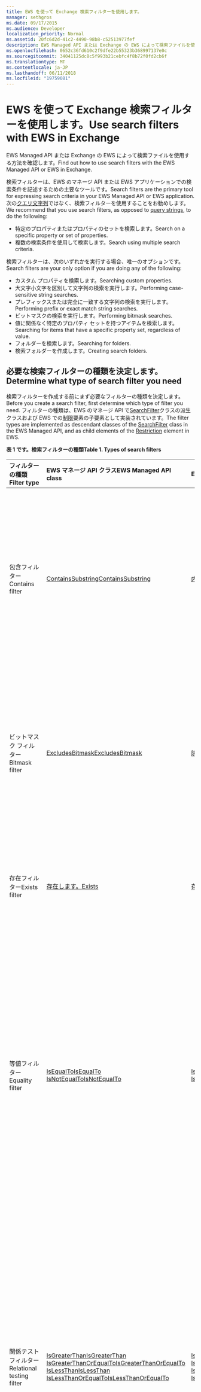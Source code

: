 ```yaml
---
title: EWS を使って Exchange 検索フィルターを使用します。
manager: sethgros
ms.date: 09/17/2015
ms.audience: Developer
localization_priority: Normal
ms.assetid: 20fc6d2d-41c2-4490-98b8-c52513977fef
description: EWS Managed API または Exchange の EWS によって検索ファイルを使用する方法を確認します。
ms.openlocfilehash: 0652c36fd610c2f9dfe22b55323b368997137e0c
ms.sourcegitcommit: 34041125dc8c5f993b21cebfc4f8b72f0fd2cb6f
ms.translationtype: MT
ms.contentlocale: ja-JP
ms.lasthandoff: 06/11/2018
ms.locfileid: "19759081"
---
```

# <a name="use-search-filters-with-ews-in-exchange"></a><span data-ttu-id="fcb58-103">EWS を使って Exchange 検索フィルターを使用します。</span><span class="sxs-lookup"><span data-stu-id="fcb58-103">Use search filters with EWS in Exchange</span></span>

<span data-ttu-id="fcb58-104">EWS Managed API または Exchange の EWS によって検索ファイルを使用する方法を確認します。</span><span class="sxs-lookup"><span data-stu-id="fcb58-104">Find out how to use search filters with the EWS Managed API or EWS in Exchange.</span></span>
  
<span data-ttu-id="fcb58-105">検索フィルターは、EWS のマネージ API または EWS アプリケーションでの検索条件を記述するための主要なツールです。</span><span class="sxs-lookup"><span data-stu-id="fcb58-105">Search filters are the primary tool for expressing search criteria in your EWS Managed API or EWS application.</span></span> <span data-ttu-id="fcb58-106">次の[クエリ文字列](how-to-perform-an-aqs-search-by-using-ews-in-exchange.md)ではなく、検索フィルターを使用することをお勧めします。</span><span class="sxs-lookup"><span data-stu-id="fcb58-106">We recommend that you use search filters, as opposed to [query strings](how-to-perform-an-aqs-search-by-using-ews-in-exchange.md), to do the following:</span></span>
  
- <span data-ttu-id="fcb58-107">特定のプロパティまたはプロパティのセットを検索します。</span><span class="sxs-lookup"><span data-stu-id="fcb58-107">Search on a specific property or set of properties.</span></span>  
- <span data-ttu-id="fcb58-108">複数の検索条件を使用して検索します。</span><span class="sxs-lookup"><span data-stu-id="fcb58-108">Search using multiple search criteria.</span></span>
    
<span data-ttu-id="fcb58-109">検索フィルターは、次のいずれかを実行する場合、唯一のオプションです。</span><span class="sxs-lookup"><span data-stu-id="fcb58-109">Search filters are your only option if you are doing any of the following:</span></span>
  
- <span data-ttu-id="fcb58-110">カスタム プロパティを検索します。</span><span class="sxs-lookup"><span data-stu-id="fcb58-110">Searching custom properties.</span></span>  
- <span data-ttu-id="fcb58-111">大文字小文字を区別して文字列の検索を実行します。</span><span class="sxs-lookup"><span data-stu-id="fcb58-111">Performing case-sensitive string searches.</span></span>  
- <span data-ttu-id="fcb58-112">プレフィックスまたは完全に一致する文字列の検索を実行します。</span><span class="sxs-lookup"><span data-stu-id="fcb58-112">Performing prefix or exact match string searches.</span></span> 
- <span data-ttu-id="fcb58-113">ビットマスクの検索を実行します。</span><span class="sxs-lookup"><span data-stu-id="fcb58-113">Performing bitmask searches.</span></span>
- <span data-ttu-id="fcb58-114">値に関係なく特定のプロパティ セットを持つアイテムを検索します。</span><span class="sxs-lookup"><span data-stu-id="fcb58-114">Searching for items that have a specific property set, regardless of value.</span></span>
- <span data-ttu-id="fcb58-115">フォルダーを検索します。</span><span class="sxs-lookup"><span data-stu-id="fcb58-115">Searching for folders.</span></span>
- <span data-ttu-id="fcb58-116">検索フォルダーを作成します。</span><span class="sxs-lookup"><span data-stu-id="fcb58-116">Creating search folders.</span></span>
    
## <a name="determine-what-type-of-search-filter-you-need"></a><span data-ttu-id="fcb58-117">必要な検索フィルターの種類を決定します。</span><span class="sxs-lookup"><span data-stu-id="fcb58-117">Determine what type of search filter you need</span></span>
<span data-ttu-id="fcb58-118"><a name="bk_SelectFilter"> </a></span><span class="sxs-lookup"><span data-stu-id="fcb58-118"></span></span>

<span data-ttu-id="fcb58-119">検索フィルターを作成する前にまず必要なフィルターの種類を決定します。</span><span class="sxs-lookup"><span data-stu-id="fcb58-119">Before you create a search filter, first determine which type of filter you need.</span></span> <span data-ttu-id="fcb58-120">フィルターの種類は、EWS のマネージ API で[SearchFilter](http://msdn.microsoft.com/en-us/library/microsoft.exchange.webservices.data.searchfilter%28v=exchg.80%29.aspx)クラスの派生クラスおよび EWS での[制限](http://msdn.microsoft.com/library/77f19014-d112-4999-8e83-ecc32a117a73%28Office.15%29.aspx)要素の子要素として実装されています。</span><span class="sxs-lookup"><span data-stu-id="fcb58-120">The filter types are implemented as descendant classes of the [SearchFilter](http://msdn.microsoft.com/en-us/library/microsoft.exchange.webservices.data.searchfilter%28v=exchg.80%29.aspx) class in the EWS Managed API, and as child elements of the [Restriction](http://msdn.microsoft.com/library/77f19014-d112-4999-8e83-ecc32a117a73%28Office.15%29.aspx) element in EWS.</span></span> 
  
<span data-ttu-id="fcb58-121">**表 1 です。検索フィルターの種類**</span><span class="sxs-lookup"><span data-stu-id="fcb58-121">**Table 1. Types of search filters**</span></span>

|<span data-ttu-id="fcb58-122">**フィルターの種類**</span><span class="sxs-lookup"><span data-stu-id="fcb58-122">**Filter type**</span></span>|<span data-ttu-id="fcb58-123">**EWS マネージ API クラス**</span><span class="sxs-lookup"><span data-stu-id="fcb58-123">**EWS Managed API class**</span></span>|<span data-ttu-id="fcb58-124">**EWS の要素**</span><span class="sxs-lookup"><span data-stu-id="fcb58-124">**EWS element**</span></span>|<span data-ttu-id="fcb58-125">**説明**</span><span class="sxs-lookup"><span data-stu-id="fcb58-125">**Description**</span></span>|
|:-----|:-----|:-----|:-----|
|<span data-ttu-id="fcb58-126">包含フィルター</span><span class="sxs-lookup"><span data-stu-id="fcb58-126">Contains filter</span></span>  <br/> |[<span data-ttu-id="fcb58-127">ContainsSubstring</span><span class="sxs-lookup"><span data-stu-id="fcb58-127">ContainsSubstring</span></span>](http://msdn.microsoft.com/en-us/library/microsoft.exchange.webservices.data.searchfilter.containssubstring%28v=exchg.80%29.aspx) <br/> |[<span data-ttu-id="fcb58-128">内容</span><span class="sxs-lookup"><span data-stu-id="fcb58-128">Contains</span></span>](http://msdn.microsoft.com/library/476d059d-c243-43e9-b475-319fc413ade2%28Office.15%29.aspx) <br/> |<span data-ttu-id="fcb58-p103">文字列比較に使用するのに最適なフィルターの種類です。大文字小文字の区別、空白を無視するかどうかを制御でき、包含モードを設定できます。</span><span class="sxs-lookup"><span data-stu-id="fcb58-p103">The best filter type to use for string comparisons. It allows you to control case sensitivity, whether to ignore whitespace, and set the containment mode.</span></span>  <br/> |
|<span data-ttu-id="fcb58-131">ビットマスク フィルター</span><span class="sxs-lookup"><span data-stu-id="fcb58-131">Bitmask filter</span></span>  <br/> |[<span data-ttu-id="fcb58-132">ExcludesBitmask</span><span class="sxs-lookup"><span data-stu-id="fcb58-132">ExcludesBitmask</span></span>](http://msdn.microsoft.com/en-us/library/microsoft.exchange.webservices.data.searchfilter.excludesbitmask%28v=exchg.80%29.aspx) <br/> |[<span data-ttu-id="fcb58-133">除外</span><span class="sxs-lookup"><span data-stu-id="fcb58-133">Excludes</span></span>](http://msdn.microsoft.com/library/bbaeddf6-9a67-4ee0-af99-7a7a5bbdc0e1%28Office.15%29.aspx) <br/> |<span data-ttu-id="fcb58-134">整数のプロパティをビットマスクとして検索し、指定されたビットマスクに対応するビットが設定されていない結果のみを返すことができます。</span><span class="sxs-lookup"><span data-stu-id="fcb58-134">Allows you to search integer properties as bitmasks and only return results that have bits corresponding to the specified bitmask unset.</span></span>  <br/> |
|<span data-ttu-id="fcb58-135">存在フィルター</span><span class="sxs-lookup"><span data-stu-id="fcb58-135">Exists filter</span></span>  <br/> |[<span data-ttu-id="fcb58-136">存在します。</span><span class="sxs-lookup"><span data-stu-id="fcb58-136">Exists</span></span>](http://msdn.microsoft.com/en-us/library/microsoft.exchange.webservices.data.searchfilter.exists%28v=exchg.80%29.aspx) <br/> |[<span data-ttu-id="fcb58-137">存在します。</span><span class="sxs-lookup"><span data-stu-id="fcb58-137">Exists</span></span>](http://msdn.microsoft.com/library/55d568bd-8dbc-4d50-b9d7-54b74a54d4b5%28Office.15%29.aspx) <br/> |<span data-ttu-id="fcb58-138">値に関係なく指定したプロパティを持つすべてのアイテムを返します。</span><span class="sxs-lookup"><span data-stu-id="fcb58-138">Returns all items that have the specified property present, regardless of value.</span></span>  <br/> |
|<span data-ttu-id="fcb58-139">等値フィルター</span><span class="sxs-lookup"><span data-stu-id="fcb58-139">Equality filter</span></span>  <br/> |[<span data-ttu-id="fcb58-140">IsEqualTo</span><span class="sxs-lookup"><span data-stu-id="fcb58-140">IsEqualTo</span></span>](http://msdn.microsoft.com/en-us/library/microsoft.exchange.webservices.data.searchfilter.isequalto%28v=exchg.80%29.aspx) <br/> [<span data-ttu-id="fcb58-141">IsNotEqualTo</span><span class="sxs-lookup"><span data-stu-id="fcb58-141">IsNotEqualTo</span></span>](http://msdn.microsoft.com/en-us/library/microsoft.exchange.webservices.data.searchfilter.isnotequalto%28v=exchg.80%29.aspx) <br/> |[<span data-ttu-id="fcb58-142">IsEqualTo</span><span class="sxs-lookup"><span data-stu-id="fcb58-142">IsEqualTo</span></span>](http://msdn.microsoft.com/library/48e7e067-049c-4184-8026-071e6f558e8a%28Office.15%29.aspx) <br/> [<span data-ttu-id="fcb58-143">IsNotEqualTo</span><span class="sxs-lookup"><span data-stu-id="fcb58-143">IsNotEqualTo</span></span>](http://msdn.microsoft.com/library/e2eff26c-3403-45cd-bb74-1eb98c7dbfcd%28Office.15%29.aspx) <br/> |<span data-ttu-id="fcb58-144">指定された定数値または別のプロパティの値のいずれかを指定したプロパティの値を比較し、同じ値の場合、 **IsEqualTo**フィルター) または (IsNotEqualTo、**の場合、非等値を持つすべてのアイテムを返す**フィルター) です。</span><span class="sxs-lookup"><span data-stu-id="fcb58-144">Compares the value of the specified property with either a specified constant value or the value of another property and return all items that have an equal value (in the case of an **IsEqualTo** filter) or a non-equal value (in the case of an **IsNotEqualTo** filter).</span></span>  <br/> |
|<span data-ttu-id="fcb58-145">関係テスト フィルター</span><span class="sxs-lookup"><span data-stu-id="fcb58-145">Relational testing filter</span></span>  <br/> |[<span data-ttu-id="fcb58-146">IsGreaterThan</span><span class="sxs-lookup"><span data-stu-id="fcb58-146">IsGreaterThan</span></span>](http://msdn.microsoft.com/en-us/library/microsoft.exchange.webservices.data.searchfilter.isgreaterthan%28v=exchg.80%29.aspx) <br/> [<span data-ttu-id="fcb58-147">IsGreaterThanOrEqualTo</span><span class="sxs-lookup"><span data-stu-id="fcb58-147">IsGreaterThanOrEqualTo</span></span>](http://msdn.microsoft.com/en-us/library/microsoft.exchange.webservices.data.searchfilter.isgreaterthanorequalto%28v=exchg.80%29.aspx) <br/> [<span data-ttu-id="fcb58-148">IsLessThan</span><span class="sxs-lookup"><span data-stu-id="fcb58-148">IsLessThan</span></span>](http://msdn.microsoft.com/en-us/library/microsoft.exchange.webservices.data.searchfilter.islessthan%28v=exchg.80%29.aspx) <br/> [<span data-ttu-id="fcb58-149">IsLessThanOrEqualTo</span><span class="sxs-lookup"><span data-stu-id="fcb58-149">IsLessThanOrEqualTo</span></span>](http://msdn.microsoft.com/en-us/library/microsoft.exchange.webservices.data.searchfilter.islessthanorequalto%28v=exchg.80%29.aspx) <br/> |[<span data-ttu-id="fcb58-150">IsGreaterThan</span><span class="sxs-lookup"><span data-stu-id="fcb58-150">IsGreaterThan</span></span>](http://msdn.microsoft.com/library/a6e9d462-cfa7-40ec-903e-128c95050352%28Office.15%29.aspx) <br/> [<span data-ttu-id="fcb58-151">IsGreaterThanOrEqualTo</span><span class="sxs-lookup"><span data-stu-id="fcb58-151">IsGreaterThanOrEqualTo</span></span>](http://msdn.microsoft.com/library/373cc954-314d-40e2-be03-cc08aefc0d5b%28Office.15%29.aspx) <br/> [<span data-ttu-id="fcb58-152">IsLessThan</span><span class="sxs-lookup"><span data-stu-id="fcb58-152">IsLessThan</span></span>](http://msdn.microsoft.com/library/2550469b-6e5d-45a5-9ecc-090d1b409296%28Office.15%29.aspx) <br/> [<span data-ttu-id="fcb58-153">IsLessThanOrEqualTo</span><span class="sxs-lookup"><span data-stu-id="fcb58-153">IsLessThanOrEqualTo</span></span>](http://msdn.microsoft.com/library/b5d85eb2-5e15-4d01-ad49-6289e735ad8a%28Office.15%29.aspx) <br/> |<span data-ttu-id="fcb58-154">指定された定数値または別のプロパティのいずれかに該当する関係で指定したプロパティの値を持つすべての項目を返します。</span><span class="sxs-lookup"><span data-stu-id="fcb58-154">Returns all items that have a value for the specified property in the appropriate relation to either a specified constant value or another property.</span></span> <span data-ttu-id="fcb58-155">など、 **IsGreaterThan**フィルターは、指定したプロパティで指定した値より大きい値を持っているすべての項目を返します。</span><span class="sxs-lookup"><span data-stu-id="fcb58-155">For example, an **IsGreaterThan** filter returns all items that have a value that is greater than the specified value in the specified property.</span></span>  <br/> |
|<span data-ttu-id="fcb58-156">否定フィルター</span><span class="sxs-lookup"><span data-stu-id="fcb58-156">Negating filter</span></span>  <br/> |[<span data-ttu-id="fcb58-157">Not</span><span class="sxs-lookup"><span data-stu-id="fcb58-157">Not</span></span>](http://msdn.microsoft.com/en-us/library/microsoft.exchange.webservices.data.searchfilter.not%28v=exchg.80%29.aspx) <br/> |[<span data-ttu-id="fcb58-158">Not</span><span class="sxs-lookup"><span data-stu-id="fcb58-158">Not</span></span>](http://msdn.microsoft.com/library/1aa16318-7e90-4b19-bce8-dd1a20a66223%28Office.15%29.aspx) <br/> |<span data-ttu-id="fcb58-159">他のフィルターの結果を否定します。 </span><span class="sxs-lookup"><span data-stu-id="fcb58-159">Negates the result of the other filters.</span></span>  <br/> |
|<span data-ttu-id="fcb58-160">複合フィルター</span><span class="sxs-lookup"><span data-stu-id="fcb58-160">Compound filter</span></span>  <br/> |[<span data-ttu-id="fcb58-161">SearchFilterCollection</span><span class="sxs-lookup"><span data-stu-id="fcb58-161">SearchFilterCollection</span></span>](http://msdn.microsoft.com/en-us/library/microsoft.exchange.webservices.data.searchfilter.searchfiltercollection%28v=exchg.80%29.aspx) <br/> |[<span data-ttu-id="fcb58-162">And</span><span class="sxs-lookup"><span data-stu-id="fcb58-162">And</span></span>](http://msdn.microsoft.com/library/790246c2-37ad-49a8-91b9-6186d743b011%28Office.15%29.aspx) <br/> [<span data-ttu-id="fcb58-163">Or</span><span class="sxs-lookup"><span data-stu-id="fcb58-163">Or</span></span>](http://msdn.microsoft.com/library/4876d83a-73a3-4953-9d95-3048e6b76ccb%28Office.15%29.aspx) <br/> |<span data-ttu-id="fcb58-164">複数のフィルターを組み合わせて複雑な検索条件を指定できます。</span><span class="sxs-lookup"><span data-stu-id="fcb58-164">Combines multiple filters, allowing for more complex search criteria.</span></span>  <br/> |
   
### <a name="contains-filter"></a><span data-ttu-id="fcb58-165">包含フィルター</span><span class="sxs-lookup"><span data-stu-id="fcb58-165">Contains filter</span></span>

<span data-ttu-id="fcb58-p105">包含フィルターは、文字列のプロパティを検索するための最適な選択肢です。包含フィルターを使用すると、包含モードと比較モードを設定することによって、大文字小文字の区別や空白の処理方法など、文字列の一致のさまざまな面を制御することができます。</span><span class="sxs-lookup"><span data-stu-id="fcb58-p105">A contains filter is the best choice for searching string properties. With a contains filter, you can control aspects of string matching, like case sensitivity and how whitespace is treated, by setting the containment mode and the comparison mode.</span></span>
  
#### <a name="contains-filter-in-the-ews-managed-api"></a><span data-ttu-id="fcb58-168">EWS Managed API での包含フィルター</span><span class="sxs-lookup"><span data-stu-id="fcb58-168">Contains filter in the EWS Managed API</span></span>
<span data-ttu-id="fcb58-169"><a name="bk_ContainsEWSMA"> </a></span><span class="sxs-lookup"><span data-stu-id="fcb58-169"></span></span>

<span data-ttu-id="fcb58-170">EWS のマネージ API を使用している場合は、モードを設定する、包含構造、 [ContainsSubstring](http://msdn.microsoft.com/en-us/library/microsoft.exchange.webservices.data.searchfilter.containssubstring%28v=exchg.80%29.aspx)クラスの[ContainmentMode](http://msdn.microsoft.com/en-us/library/microsoft.exchange.webservices.data.searchfilter.containssubstring.containmentmode%28v=exchg.80%29.aspx)プロパティを使用していて、**の[ComparisonMode](http://msdn.microsoft.com/en-us/library/microsoft.exchange.webservices.data.searchfilter.containssubstring.comparisonmode%28v=exchg.80%29.aspx)プロパティを使用して比較モードを設定します。ContainsSubstring**クラス。</span><span class="sxs-lookup"><span data-stu-id="fcb58-170">If you're using the EWS Managed API, you set the containment mode by using the [ContainmentMode](http://msdn.microsoft.com/en-us/library/microsoft.exchange.webservices.data.searchfilter.containssubstring.containmentmode%28v=exchg.80%29.aspx) property of the [ContainsSubstring](http://msdn.microsoft.com/en-us/library/microsoft.exchange.webservices.data.searchfilter.containssubstring%28v=exchg.80%29.aspx) class, and you set the comparison mode by using the [ComparisonMode](http://msdn.microsoft.com/en-us/library/microsoft.exchange.webservices.data.searchfilter.containssubstring.comparisonmode%28v=exchg.80%29.aspx) property of the **ContainsSubstring** class.</span></span> <span data-ttu-id="fcb58-171">次の例では、「会議ノート」の部分文字列のアイテムの件名フィールドを検索する検索フィルターを作成する方法を示します。</span><span class="sxs-lookup"><span data-stu-id="fcb58-171">The following example shows you how to create a search filter that searches the subject field of items for the substring "meeting notes".</span></span> <span data-ttu-id="fcb58-172">次の使用例は、大文字と小文字は無視されますが、空白は無視されません。</span><span class="sxs-lookup"><span data-stu-id="fcb58-172">This example ignores case, but does not ignore whitespace.</span></span> 
  
```cs
// Find all items with a subject that contain the substring
// "meeting notes", regardless of case.
// Matches include:
//   - meeting notes
//   - Meeting Notes
//   - Here are my meeting notes
SearchFilter.ContainsSubstring subjectFilter = new SearchFilter.ContainsSubstring(ItemSchema.Subject,
    "meeting notes", ContainmentMode.Substring, ComparisonMode.IgnoreCase);
```

#### <a name="contains-filter-in-ews"></a><span data-ttu-id="fcb58-173">EWS での包含フィルター</span><span class="sxs-lookup"><span data-stu-id="fcb58-173">Contains filter in EWS</span></span>
<span data-ttu-id="fcb58-174"><a name="bk_ContainsEWSMA"> </a></span><span class="sxs-lookup"><span data-stu-id="fcb58-174"></span></span>

<span data-ttu-id="fcb58-175">EWS でのモードを設定する、包含構造、[含まれる](http://msdn.microsoft.com/library/476d059d-c243-43e9-b475-319fc413ade2%28Office.15%29.aspx)要素の**ContainmentMode**属性を使用して、**含まれる**要素の**ContainmentComparison**属性を使用して比較モードを設定します。</span><span class="sxs-lookup"><span data-stu-id="fcb58-175">In EWS, you set the containment mode by using the **ContainmentMode** attribute on the [Contains](http://msdn.microsoft.com/library/476d059d-c243-43e9-b475-319fc413ade2%28Office.15%29.aspx) element, and you set the comparison mode by using the **ContainmentComparison** attribute on the **Contains** element.</span></span> <span data-ttu-id="fcb58-176">次の例では、部分文字列「会議ノート」のアイテムの件名フィールドを検索する検索フィルターを作成する方法を示します。</span><span class="sxs-lookup"><span data-stu-id="fcb58-176">The following example shows you how to create a search filter to search the subject field of items for the substring "meeting notes".</span></span> <span data-ttu-id="fcb58-177">次の使用例は、大文字と小文字は無視されますが、空白は無視されません。</span><span class="sxs-lookup"><span data-stu-id="fcb58-177">This example ignores case, but does not ignore whitespace.</span></span> 
  
```XML
<t:Contains ContainmentMode="Substring" ContainmentComparison="IgnoreCase">
  <t:FieldURI FieldURI="item:Subject" />
  <t:Constant Value="meeting notes" />
</t:Contains>
```

### <a name="bitmask-filter"></a><span data-ttu-id="fcb58-178">ビットマスク フィルター</span><span class="sxs-lookup"><span data-stu-id="fcb58-178">Bitmask filter</span></span>

<span data-ttu-id="fcb58-179">ビットマスク フィルターを使用すると、整数のプロパティをビットマスクとして検索し、指定されたプロパティの値に特定のビットが設定されていない結果を返すことができます。</span><span class="sxs-lookup"><span data-stu-id="fcb58-179">A bitmask filter enables you to search integer properties as bitmasks, and return results where specific bits are not set in the value of the specified property.</span></span>
  
#### <a name="bitmask-filter-in-the-ews-managed-api"></a><span data-ttu-id="fcb58-180">EWS Managed API でのビットマスク フィルター</span><span class="sxs-lookup"><span data-stu-id="fcb58-180">Bitmask filter in the EWS Managed API</span></span>

<span data-ttu-id="fcb58-181">**ItemIndex**のカスタム プロパティの値を持つすべての項目を返す検索フィルターを作成するのには、EWS のマネージ API を使用する方法を示します、次の例 (で定義されている、[の使用例: 検索フィルターと、EWS のマネージ API を使用してアイテムを検索する](#bk_ExampleEWSMA)セクションこの資料では) の設定、2 番目のビット (2 進法では 10) を持っていません。</span><span class="sxs-lookup"><span data-stu-id="fcb58-181">The following example shows you how to use the EWS Managed API to create a search filter to return all items that have a value in the **ItemIndex** custom property (defined in the [Example: Find items by using a search filter and the EWS Managed API](#bk_ExampleEWSMA) section of this article) that do not have the second bit (10 in binary) set.</span></span> 
  
```cs
// Find all items with a value of the custom property that does not
// have the second bit (0010) set.
// Matches include:
//   - Property not set
//   - 1 (0001)
//   - 4 (0100)
//   - 5 (0101)
//   - 8 (1000)
SearchFilter.ExcludesBitmask bit2NotSetFilter = 
    new SearchFilter.ExcludesBitmask(customPropDefinition, 2);
```

#### <a name="bitmask-filter-in-ews"></a><span data-ttu-id="fcb58-182">EWS でのビットマスク フィルター</span><span class="sxs-lookup"><span data-stu-id="fcb58-182">Bitmask filter in EWS</span></span>

<span data-ttu-id="fcb58-183">**ItemIndex**のカスタム プロパティの値を持つすべての項目を返す検索フィルターを作成するのには、EWS を使用する方法を示します、次の例 (で定義されている、[の使用例: 検索フィルターと、EWS のマネージ API を使用してアイテムを検索する](#bk_ExampleEWSMA)この資料の「)2 番目のビット (2 進法では 10) を設定するはありません。</span><span class="sxs-lookup"><span data-stu-id="fcb58-183">The following example shows you how to use EWS to create a search filter to return all items that have a value in the **ItemIndex** custom property (defined in the [Example: Find items by using a search filter and the EWS Managed API](#bk_ExampleEWSMA) section of this article) that do not have the second bit (10 in binary) set.</span></span> 
  
```XML
<t:Excludes>
  <t:ExtendedFieldURI PropertySetId="aa3df801-4fc7-401f-bbc1-7c93d6498c2e" PropertyName="ItemIndex" PropertyType="Integer" />
  <t:Bitmask Value="2" />
</t:Excludes>
```

### <a name="exists-filter"></a><span data-ttu-id="fcb58-184">存在フィルター</span><span class="sxs-lookup"><span data-stu-id="fcb58-184">Exists filter</span></span>

<span data-ttu-id="fcb58-185">存在フィルターを使用すると、値に関係なく特定のプロパティが設定されているアイテムを検索できます。</span><span class="sxs-lookup"><span data-stu-id="fcb58-185">An exists filter enables you to search for items that have a specific property set on them, regardless of the value.</span></span>
  
#### <a name="exists-filter-in-the-ews-managed-api"></a><span data-ttu-id="fcb58-186">EWS Managed API での存在フィルター</span><span class="sxs-lookup"><span data-stu-id="fcb58-186">Exists filter in the EWS Managed API</span></span>

<span data-ttu-id="fcb58-187">次の使用例は**ItemIndex**カスタム プロパティが設定されているすべての項目を返す検索フィルターを作成する方法を示しています。</span><span class="sxs-lookup"><span data-stu-id="fcb58-187">The following example shows you how to create a search filter to return all items that have the **ItemIndex** custom property set.</span></span> 
  
```cs
// Find all items that have the custom property set.
SearchFilter.Exists customPropSetFilter =
    new SearchFilter.Exists(customPropDefinition);
```

#### <a name="exists-filter-in-ews"></a><span data-ttu-id="fcb58-188">EWS での存在フィルター</span><span class="sxs-lookup"><span data-stu-id="fcb58-188">Exists filter in EWS</span></span>

<span data-ttu-id="fcb58-189">次の使用例は**ItemIndex**カスタム プロパティが設定されているすべての項目を返す検索フィルターを作成する方法を示しています。</span><span class="sxs-lookup"><span data-stu-id="fcb58-189">The following example shows you how to create a search filter to return all items that have the **ItemIndex** custom property set.</span></span> 
  
```XML
<t:Exists>
  <t:ExtendedFieldURI PropertySetId="aa3df801-4fc7-401f-bbc1-7c93d6498c2e" PropertyName="ItemIndex" PropertyType="Integer" />
</t:Exists>
```

### <a name="equality-filter"></a><span data-ttu-id="fcb58-190">等値フィルター</span><span class="sxs-lookup"><span data-stu-id="fcb58-190">Equality filter</span></span>

<span data-ttu-id="fcb58-p108">等値フィルターでは、特定の値に等しいか、特定の値に等しくない、指定されたプロパティの値を持つすべてのアイテムを検索できます。比較する値は、定数値、またはアイテムごとの別のプロパティの値のいずれかにできます。</span><span class="sxs-lookup"><span data-stu-id="fcb58-p108">Equality filters enable you to search for all items that have a value for the specified property that either equals a specific value or does not equal a specific value. The value to compare with can be either a constant value or the value of another property on each item.</span></span>
  
#### <a name="equality-filter-in-the-ews-managed-api"></a><span data-ttu-id="fcb58-193">EWS Managed API での等値フィルター</span><span class="sxs-lookup"><span data-stu-id="fcb58-193">Equality filter in the EWS Managed API</span></span>

<span data-ttu-id="fcb58-194">次の例は、EWS Managed API を使用して、読み取られていないすべてのアイテムを返す検索フィルターを作成する方法を示しています。</span><span class="sxs-lookup"><span data-stu-id="fcb58-194">The following example shows you how to use the EWS Managed API to create a search filter to return all items that have not been read.</span></span>
  
```cs
// Find all items that are not marked as read.
SearchFilter.IsEqualTo unreadFilter =
    new SearchFilter.IsEqualTo(EmailMessageSchema.IsRead, false);
```

<span data-ttu-id="fcb58-195">次の例では、項目のサイズは**ItemIndex**プロパティの値を持つすべての項目を返す検索フィルターを作成する方法を示します。</span><span class="sxs-lookup"><span data-stu-id="fcb58-195">The following example shows you how to create a search filter to return all items that have a value in the **ItemIndex** property that is not equal to the size of the item.</span></span> 
  
```cs
// Find all items that are marked as read.
SearchFilter.IsNotEqualTo indexNotEqualToSizeFilter =
    new SearchFilter.IsNotEqualTo(customPropDefinition, ItemSchema.Size);
```

#### <a name="equality-filter-in-ews"></a><span data-ttu-id="fcb58-196">EWS での等値フィルター</span><span class="sxs-lookup"><span data-stu-id="fcb58-196">Equality filter in EWS</span></span>

<span data-ttu-id="fcb58-197">次の例は、EWS を使用して、読み取られていないすべてのアイテムを返す検索フィルターを作成する方法を示しています。</span><span class="sxs-lookup"><span data-stu-id="fcb58-197">The following example shows you how to use EWS to create a search filter to return all items that have not been read.</span></span>
  
```XML
<t:IsEqualTo>
  <t:FieldURI FieldURI="message:IsRead" />
  <t:FieldURIOrConstant>
    <t:Constant Value="false" />
  </t:FieldURIOrConstant>
</t:IsEqualTo>
```

<span data-ttu-id="fcb58-198">次の例では、項目のサイズは**ItemIndex**プロパティの値を持つすべての項目を返す検索フィルターを作成する方法を示します。</span><span class="sxs-lookup"><span data-stu-id="fcb58-198">The following example shows you how to create a search filter to return all items that have a value in the **ItemIndex** property that is not equal to the size of the item.</span></span> 
  
```XML
<t:IsNotEqualTo>
  <t:ExtendedFieldURI PropertySetId="aa3df801-4fc7-401f-bbc1-7c93d6498c2e" PropertyName="ItemIndex" PropertyType="Integer" />
  <t:FieldURIOrConstant>
    <t:FieldURI FieldURI="item:Size" />
  </t:FieldURIOrConstant>
</t:IsNotEqualTo>
```

### <a name="relational-testing-filter"></a><span data-ttu-id="fcb58-199">関係テスト フィルター</span><span class="sxs-lookup"><span data-stu-id="fcb58-199">Relational testing filter</span></span>

<span data-ttu-id="fcb58-200">リレーショナル テスト フィルターを有効にするには、指定したプロパティの値を持つすべての項目を検索することよりも大きい (\>) より大きいまたは等しい (\>=) より小さい (\<) と等しいかそれより小さい、または (\<=) 指定した値。</span><span class="sxs-lookup"><span data-stu-id="fcb58-200">Relational testing filters enable you to search for all items that have a value in the specified property that is either greater than (\>), greater than or equal to (\>=), less than (\<), or less than or equal to (\<=) a specified value.</span></span> <span data-ttu-id="fcb58-201">比較する値は、定数値または項目ごとに別のプロパティの値のいずれかにできます。</span><span class="sxs-lookup"><span data-stu-id="fcb58-201">The value to compare with can be either a constant value or the value of another property on each item.</span></span>
  
#### <a name="relational-testing-filter-in-the-ews-managed-api"></a><span data-ttu-id="fcb58-202">EWS Managed API での関係テスト フィルター</span><span class="sxs-lookup"><span data-stu-id="fcb58-202">Relational testing filter in the EWS Managed API</span></span>

<span data-ttu-id="fcb58-203">次の例では、EWS のマネージ API を使用して、定数の値 3 を指定したリレーションシップの**ItemIndex**プロパティの値を持つすべての項目を返す検索フィルターを作成する方法を示します。</span><span class="sxs-lookup"><span data-stu-id="fcb58-203">The following example shows you how to use the EWS Managed API to create search filters to return all items with a value in the **ItemIndex** property that has the specified relationship to the constant value 3.</span></span> 
  
```cs
// Find all items where the custom property value is > 3.
SearchFilter.IsGreaterThan greaterThanFilter =
    new SearchFilter.IsGreaterThan(customPropDefinition, 3);
// Find all items where the custom property value is >= 3.
SearchFilter.IsGreaterThanOrEqualTo greaterThanOrEqualFilter =
    new SearchFilter.IsGreaterThanOrEqualTo(customPropDefinition, ItemSchema.Size);
// Find all items where the custom property value is < 3.
SearchFilter.IsLessThan lessThanFilter =
    new SearchFilter.IsLessThan(customPropDefinition, 3);
// Find all items where the custom property value is <= 3.
SearchFilter.IsLessThanOrEqualTo lessThanOrEqualFilter =
    new SearchFilter.IsLessThanOrEqualTo(customPropDefinition, 3);
```

#### <a name="relational-testing-filter-in-ews"></a><span data-ttu-id="fcb58-204">EWS での関係テスト フィルター</span><span class="sxs-lookup"><span data-stu-id="fcb58-204">Relational testing filter in EWS</span></span>

<span data-ttu-id="fcb58-205">次の例では、EWS を使用して、定数値は 3 より大きい値は**ItemIndex**プロパティに値を持つすべての項目を返す検索フィルターを作成する方法を示しています。</span><span class="sxs-lookup"><span data-stu-id="fcb58-205">The following example shows you how to use EWS to create a search filter to return all items with a value in the **ItemIndex** property that is greater than the constant value 3.</span></span> 
  
```XML
<t:IsGreaterThan>
  <t:ExtendedFieldURI PropertySetId="aa3df801-4fc7-401f-bbc1-7c93d6498c2e" PropertyName="ItemIndex" PropertyType="Integer" />
  <t:FieldURIOrConstant>
    <t:Constant Value="3" />
  </t:FieldURIOrConstant>
</t:IsGreaterThan>
```

<span data-ttu-id="fcb58-206">次の例では、定数の値を 3 以上には**ItemIndex**プロパティに値を持つすべての項目を返す検索フィルターを作成する方法を示します。</span><span class="sxs-lookup"><span data-stu-id="fcb58-206">The following example shows you how to create a search filter to return all items with a value in the **ItemIndex** property that is greater than or equal to the constant value 3.</span></span> 
  
```XML
<t:IsGreaterThanOrEqualTo>
  <t:ExtendedFieldURI PropertySetId="aa3df801-4fc7-401f-bbc1-7c93d6498c2e" PropertyName="ItemIndex" PropertyType="Integer" />
  <t:FieldURIOrConstant>
    <t:Constant Value="3" />
  </t:FieldURIOrConstant>
</t:IsGreaterThanOrEqualTo>
```

<span data-ttu-id="fcb58-207">次の例では、定数値は 3 より小さいの**ItemIndex**プロパティの値を持つすべての項目を返す検索フィルターを作成する方法を示します。</span><span class="sxs-lookup"><span data-stu-id="fcb58-207">The following example shows you how to create a search filter to return all items with a value in the **ItemIndex** property that is less than the constant value 3.</span></span> 
  
```XML
<t:IsLessThan>
  <t:ExtendedFieldURI PropertySetId="aa3df801-4fc7-401f-bbc1-7c93d6498c2e" PropertyName="ItemIndex" PropertyType="Integer" />
  <t:FieldURIOrConstant>
    <t:Constant Value="3" />
  </t:FieldURIOrConstant>
</t:IsLessThan>
```

<span data-ttu-id="fcb58-208">次の例では、定数値は 3 以下では**ItemIndex**プロパティの値を持つすべての項目を返す検索フィルターを作成する方法を示します。</span><span class="sxs-lookup"><span data-stu-id="fcb58-208">The following example shows you how to create a search filter to return all items with a value in the **ItemIndex** property that is less than or equal to the constant value 3.</span></span> 
  
```XML
<t:IsLessThanOrEqualTo>
  <t:ExtendedFieldURI PropertySetId="aa3df801-4fc7-401f-bbc1-7c93d6498c2e" PropertyName="ItemIndex" PropertyType="Integer" />
  <t:FieldURIOrConstant>
    <t:Constant Value="3" />
  </t:FieldURIOrConstant>
</t:IsLessThanOrEqualTo>
```

### <a name="negating-filter"></a><span data-ttu-id="fcb58-209">否定フィルター</span><span class="sxs-lookup"><span data-stu-id="fcb58-209">Negating filter</span></span>

<span data-ttu-id="fcb58-p110">否定フィルターでは、別のフィルターを否定し、反対の検索結果を得ることができます。他のフィルターは特定の条件に一致する結果を返すのに対し、否定フィルターは、適用されるフィルターで指定した条件に一致しない結果を返します。</span><span class="sxs-lookup"><span data-stu-id="fcb58-p110">A negating filter enables you to negate another filter and get the opposite search results. While other filters return results that match specific criteria, a negating filter returns results that do not match the criteria specified by the filter it is applied to.</span></span>
  
#### <a name="negating-filter-in-the-ews-managed-api"></a><span data-ttu-id="fcb58-212">EWS Managed API での否定フィルター</span><span class="sxs-lookup"><span data-stu-id="fcb58-212">Negating filter in the EWS Managed API</span></span>

<span data-ttu-id="fcb58-213">次の例は、EWS Managed API を使用して、件名に部分文字列 "meeting notes" (会議メモ) を持たないすべてのアイテムを返す検索フィルターを作成する方法を示しています。</span><span class="sxs-lookup"><span data-stu-id="fcb58-213">The following example shows you how to use the EWS Managed API to create a search filter to return all items that do not have the substring "meeting notes" in the subject.</span></span>
  
```cs
SearchFilter.ContainsSubstring subjectFilter = new SearchFilter.ContainsSubstring(ItemSchema.Subject,
    "meeting notes", ContainmentMode.Substring, ComparisonMode.IgnoreCase);
SearchFilter.Not subjectNotFilter =
    new SearchFilter.Not(subjectFilter);
```

#### <a name="negating-filter-in-ews"></a><span data-ttu-id="fcb58-214">EWS での否定フィルター</span><span class="sxs-lookup"><span data-stu-id="fcb58-214">Negating filter in EWS</span></span>

<span data-ttu-id="fcb58-215">次の例は、件名に部分文字列 "meeting notes" (会議メモ) を持たないすべてのアイテムを返す検索フィルターを作成する方法を示しています。</span><span class="sxs-lookup"><span data-stu-id="fcb58-215">The following example shows you how to create a search filter to return all items that do not have the substring "meeting notes" in the subject.</span></span>
  
```XML
<t:Not>
  <t:Contains ContainmentMode="ExactPhrase" ContainmentComparison="IgnoreCase">
    <t:FieldURI FieldURI="item:Subject" />
    <t:Constant Value="meeting notes" />
  </t:Contains>
</t:Not>
```

### <a name="compound-filter"></a><span data-ttu-id="fcb58-216">複合フィルター</span><span class="sxs-lookup"><span data-stu-id="fcb58-216">Compound filter</span></span>

<span data-ttu-id="fcb58-217">複合フィルターを使用するより複雑な検索条件を作成する複数のフィルターを組み合わせることができます。</span><span class="sxs-lookup"><span data-stu-id="fcb58-217">A compound filter enables you to combine multiple filters to create more complex search criteria.</span></span> <span data-ttu-id="fcb58-218">論理演算子を使用して抽出条件を組み合わせることができ、または OR です。</span><span class="sxs-lookup"><span data-stu-id="fcb58-218">You can combine criteria by using the logical operators AND or OR.</span></span> <span data-ttu-id="fcb58-219">これで、「件名に会議メモが含まれています Sadie Daniels からすべてのメール」のような検索を行うことができます。</span><span class="sxs-lookup"><span data-stu-id="fcb58-219">In this way, you can perform searches like "all mail from Sadie Daniels that contains 'meeting notes' in the subject".</span></span>
  
#### <a name="compound-filter-in-the-ews-managed-api"></a><span data-ttu-id="fcb58-220">EWS Managed API での複合フィルター</span><span class="sxs-lookup"><span data-stu-id="fcb58-220">Compound filter in the EWS Managed API</span></span>

<span data-ttu-id="fcb58-221">次の例では、EWS Managed API を使用して、Sadie Daniels から送信され、件名に "meeting notes" (会議メモ) を含むすべてのアイテムを返す検索フィルターを作成する方法を示しています。</span><span class="sxs-lookup"><span data-stu-id="fcb58-221">The following example shows you how to use the EWS Managed API to create a search filter that returns all items that are sent from Sadie Daniels and contain "meeting notes" in the subject.</span></span>
  
```cs
SearchFilter.ContainsSubstring subjectFilter = new SearchFilter.ContainsSubstring(ItemSchema.Subject,
    "meeting notes", ContainmentMode.Substring, ComparisonMode.IgnoreCase);
EmailAddress manager = new EmailAddress("sadie@contoso.com");
SearchFilter.IsEqualTo fromManagerFilter =
    new SearchFilter.IsEqualTo(EmailMessageSchema.Sender, manager);
SearchFilter.SearchFilterCollection compoundFilter =
    new SearchFilter.SearchFilterCollection(LogicalOperator.And, subjectFilter, fromManagerFilter);
```

#### <a name="compound-filter-in-ews"></a><span data-ttu-id="fcb58-222">EWS での複合フィルター</span><span class="sxs-lookup"><span data-stu-id="fcb58-222">Compound filter in EWS</span></span>

<span data-ttu-id="fcb58-223">次の例では、EWS を使用して、Sadie Daniels から送信され、件名に "meeting notes" (会議メモ) を含むすべてのアイテムを返す検索フィルターを作成する方法を示しています。</span><span class="sxs-lookup"><span data-stu-id="fcb58-223">The following example shows you how to use EWS to create a search filter that returns all items that are sent from Sadie Daniels and contain "meeting notes" in the subject.</span></span>
  
```XML
<t:And>
  <t:Contains ContainmentMode="Substring" ContainmentComparison="IgnoreCase">
    <t:FieldURI FieldURI="item:Subject" />
    <t:Constant Value="meeting notes" />
  </t:Contains>
  <t:IsEqualTo>
    <t:FieldURI FieldURI="message:Sender" />
    <t:FieldURIOrConstant>
      <t:Constant Value="sadie@fourthcoffee.com" />
    </t:FieldURIOrConstant>
  </t:IsEqualTo>
</t:And>
```

## <a name="example-find-items-by-using-a-search-filter-and-the-ews-managed-api"></a><span data-ttu-id="fcb58-224">例:検索フィルターと EWS Managed API を使用してアイテムを検索する</span><span class="sxs-lookup"><span data-stu-id="fcb58-224">Example: Find items by using a search filter and the EWS Managed API</span></span>
<span data-ttu-id="fcb58-225"><a name="bk_ExampleEWSMA"> </a></span><span class="sxs-lookup"><span data-stu-id="fcb58-225"></span></span>

<span data-ttu-id="fcb58-226">次の EWS Managed API メソッドは検索フィルターを使用します。</span><span class="sxs-lookup"><span data-stu-id="fcb58-226">The following EWS Managed API methods use search filters:</span></span>
  
- [<span data-ttu-id="fcb58-227">ExchangeService.FindItems</span><span class="sxs-lookup"><span data-stu-id="fcb58-227">ExchangeService.FindItems</span></span>](http://msdn.microsoft.com/en-us/library/microsoft.exchange.webservices.data.exchangeservice.finditems%28v=exchg.80%29.aspx)
- [<span data-ttu-id="fcb58-228">ExchangeService.FindFolders</span><span class="sxs-lookup"><span data-stu-id="fcb58-228">ExchangeService.FindFolders</span></span>](http://msdn.microsoft.com/en-us/library/microsoft.exchange.webservices.data.exchangeservice.findfolders%28v=exchg.80%29.aspx)
- [<span data-ttu-id="fcb58-229">Folder.FindFolders</span><span class="sxs-lookup"><span data-stu-id="fcb58-229">Folder.FindFolders</span></span>](http://msdn.microsoft.com/en-us/library/microsoft.exchange.webservices.data.folder.findfolders%28v=exchg.80%29.aspx)
- [<span data-ttu-id="fcb58-230">Folder.FindItems</span><span class="sxs-lookup"><span data-stu-id="fcb58-230">Folder.FindItems</span></span>](http://msdn.microsoft.com/en-us/library/microsoft.exchange.webservices.data.folder.finditems%28v=exchg.80%29.aspx)
    
<span data-ttu-id="fcb58-231">**ExchangeService.FindItems**メソッドを使用して、次の使用例ただし、同じ規則や概念は、すべてのメソッドに適用されます。</span><span class="sxs-lookup"><span data-stu-id="fcb58-231">The following example uses the **ExchangeService.FindItems** method; however, the same rules and concepts apply to all the methods.</span></span> <span data-ttu-id="fcb58-232">この例では、 **SearchWithFilter**と呼ばれるメソッドを定義します。</span><span class="sxs-lookup"><span data-stu-id="fcb58-232">In this example, a method called **SearchWithFilter** is defined.</span></span> <span data-ttu-id="fcb58-233">[ExchangeService](http://msdn.microsoft.com/en-us/library/microsoft.exchange.webservices.data.exchangeservice%28v=exchg.80%29.aspx)オブジェクト、 [WellKnownFolderName](http://msdn.microsoft.com/en-us/library/microsoft.exchange.webservices.data.wellknownfoldername%28v=exchg.80%29.aspx)オブジェクト、および[SearchFilter](http://msdn.microsoft.com/en-us/library/microsoft.exchange.webservices.data.searchfilter%28v=exchg.80%29.aspx)オブジェクトはパラメーターとして受け取ります。</span><span class="sxs-lookup"><span data-stu-id="fcb58-233">It takes an [ExchangeService](http://msdn.microsoft.com/en-us/library/microsoft.exchange.webservices.data.exchangeservice%28v=exchg.80%29.aspx) object, a [WellKnownFolderName](http://msdn.microsoft.com/en-us/library/microsoft.exchange.webservices.data.wellknownfoldername%28v=exchg.80%29.aspx) object, and a [SearchFilter](http://msdn.microsoft.com/en-us/library/microsoft.exchange.webservices.data.searchfilter%28v=exchg.80%29.aspx) object as parameters.</span></span> <span data-ttu-id="fcb58-234">次の使用例では、[資格情報](http://msdn.microsoft.com/en-us/library/microsoft.exchange.webservices.data.exchangeservicebase.credentials%28v=exchg.80%29.aspx)と[Url](http://msdn.microsoft.com/en-us/library/microsoft.exchange.webservices.data.exchangeservice.url%28v=exchg.80%29.aspx)のプロパティで有効な値を持つ**ExchangeService**オブジェクトが初期化されたことを前提としています。</span><span class="sxs-lookup"><span data-stu-id="fcb58-234">This example assumes that the **ExchangeService** object has been initialized with valid values in the [Credentials](http://msdn.microsoft.com/en-us/library/microsoft.exchange.webservices.data.exchangeservicebase.credentials%28v=exchg.80%29.aspx) and [Url](http://msdn.microsoft.com/en-us/library/microsoft.exchange.webservices.data.exchangeservice.url%28v=exchg.80%29.aspx) properties.</span></span> <span data-ttu-id="fcb58-235">**SearchFilter**クラスは、さまざまな検索フィルターをすべての基本クラスです。</span><span class="sxs-lookup"><span data-stu-id="fcb58-235">The **SearchFilter** class is the base class for all the different search filters.</span></span> 
  
```cs
using Microsoft.Exchange.WebServices.Data
private static Guid SearchTestGUID = new Guid("{AA3DF801-4FC7-401F-BBC1-7C93D6498C2E}");
private static ExtendedPropertyDefinition customPropDefinition =
        new ExtendedPropertyDefinition(SearchTestGUID, "ItemIndex", MapiPropertyType.Integer);
static void SearchWithFilter(ExchangeService service, WellKnownFolderName folder, SearchFilter filter)
{
    // Limit the result set to 10 items.
    ItemView view = new ItemView(10);
    view.PropertySet = new PropertySet(ItemSchema.Subject, 
                                       ItemSchema.DateTimeReceived,
                                       EmailMessageSchema.IsRead,
                                       customPropDefinition);
    // Item searches do not support Deep traversal.
    view.Traversal = ItemTraversal.Shallow;
    // Sorting.
    view.OrderBy.Add(ItemSchema.DateTimeReceived, SortDirection.Descending);
    try
    {
        FindItemsResults<Item> results = service.FindItems(folder, filter, view);
        foreach (Item item in results.Items)
        {
            Console.WriteLine("Subject: {0}", item.Subject);
            Console.WriteLine("Id: {0}", item.Id.ToString());
            if (item.ExtendedProperties.Count > 0 &&
                 item.ExtendedProperties[0].PropertyDefinition == customPropDefinition)
            {
                Console.WriteLine("Search Index: {0}", item.ExtendedProperties[0].Value);
            }
            if (item is EmailMessage)
            {
                EmailMessage message = item as EmailMessage;
                Console.WriteLine("Read: {0}", message.IsRead.ToString());
            }
        }
    }
    catch (Exception ex)
    {
        Console.WriteLine("Exception while enumerating results: {0}", ex.Message);
    }
}
```

<span data-ttu-id="fcb58-p113">この記事の例で示すあらゆる検索フィルターに、この関数を使用できます。この例では、複合フィルターを使用して、件名に "meeting notes" (会議メモ) がある Sadie Daniels からの受信トレイのすべてのアイテムを返します。</span><span class="sxs-lookup"><span data-stu-id="fcb58-p113">You can use this function with any of the search filters shown in the examples in this article. This example uses a compound filter to return all items in the Inbox from Sadie Daniels with "meeting notes" in the subject.</span></span>
  
```cs
SearchFilter.ContainsSubstring subjectFilter = new SearchFilter.ContainsSubstring(ItemSchema.Subject,
    "meeting notes", ContainmentMode.Substring, ComparisonMode.IgnoreCase);
EmailAddress manager = new EmailAddress("sadie@contoso.com");
SearchFilter.IsEqualTo fromManagerFilter =
    new SearchFilter.IsEqualTo(EmailMessageSchema.Sender, manager);
SearchFilter.SearchFilterCollection compoundFilter =
    new SearchFilter.SearchFilterCollection(LogicalOperator.And, subjectFilter, greaterThanFilter);
SearchWithFilter(service, WellKnownFolderName.Inbox, compoundFilter);
```

## <a name="example-find-an-item-by-using-a-search-filter-and-ews"></a><span data-ttu-id="fcb58-238">例:検索フィルターと EWS を使用してアイテムを検索する</span><span class="sxs-lookup"><span data-stu-id="fcb58-238">Example: Find an item by using a search filter and EWS</span></span>
<span data-ttu-id="fcb58-239"><a name="bk_ExampleEWS"> </a></span><span class="sxs-lookup"><span data-stu-id="fcb58-239"></span></span>

<span data-ttu-id="fcb58-240">次の EWS の操作は検索フィルターを使用します。</span><span class="sxs-lookup"><span data-stu-id="fcb58-240">The following EWS operations use search filters:</span></span>
  
- [<span data-ttu-id="fcb58-241">FindFolder</span><span class="sxs-lookup"><span data-stu-id="fcb58-241">FindFolder</span></span>](http://msdn.microsoft.com/library/7a9855aa-06cc-45ba-ad2a-645c15b7d031%28Office.15%29.aspx)
- [<span data-ttu-id="fcb58-242">FindItem</span><span class="sxs-lookup"><span data-stu-id="fcb58-242">FindItem</span></span>](http://msdn.microsoft.com/library/ebad6aae-16e7-44de-ae63-a95b24539729%28Office.15%29.aspx)
    
<span data-ttu-id="fcb58-243">**FindItem**操作を使用して、次の使用例ただし、同じ規則や概念は、両方の操作に適用されます。</span><span class="sxs-lookup"><span data-stu-id="fcb58-243">The following example uses the **FindItem** operation; however, the same rules and concepts apply to both operations.</span></span> <span data-ttu-id="fcb58-244">検索フィルターは、SOAP 要求の[制限](http://msdn.microsoft.com/library/77f19014-d112-4999-8e83-ecc32a117a73%28Office.15%29.aspx)要素に含まれます。</span><span class="sxs-lookup"><span data-stu-id="fcb58-244">Search filters are contained in the [Restriction](http://msdn.microsoft.com/library/77f19014-d112-4999-8e83-ecc32a117a73%28Office.15%29.aspx) element in SOAP requests.</span></span> <span data-ttu-id="fcb58-245">この例では、EWS のマネージ API の例に示されている検索するのと同じである SOAP 要求を送信します。</span><span class="sxs-lookup"><span data-stu-id="fcb58-245">This example sends a SOAP request that is equivalent to the search that is shown in the preceding EWS Managed API example.</span></span> 
  
```XML
<?xml version="1.0" encoding="utf-8"?>
<soap:Envelope xmlns:xsi="http://www.w3.org/2001/XMLSchema-instance" 
    xmlns:m="http://schemas.microsoft.com/exchange/services/2006/messages" 
    xmlns:t="http://schemas.microsoft.com/exchange/services/2006/types" 
    xmlns:soap="http://schemas.xmlsoap.org/soap/envelope/">
  <soap:Header>
    <t:RequestServerVersion Version="Exchange2013" />
  </soap:Header>
  <soap:Body>
    <m:FindItem Traversal="Shallow">
      <m:ItemShape>
        <t:BaseShape>IdOnly</t:BaseShape>
        <t:AdditionalProperties>
          <t:FieldURI FieldURI="item:Subject" />
          <t:FieldURI FieldURI="item:DateTimeReceived" />
          <t:FieldURI FieldURI="message:IsRead" />
          <t:ExtendedFieldURI PropertySetId="aa3df801-4fc7-401f-bbc1-7c93d6498c2e" PropertyName="ItemIndex" PropertyType="Integer" />
        </t:AdditionalProperties>
      </m:ItemShape>
      <m:IndexedPageItemView MaxEntriesReturned="10" Offset="0" BasePoint="Beginning" />
      <m:Restriction>
        <t:And>
          <t:Contains ContainmentMode="Substring" ContainmentComparison="IgnoreCase">
            <t:FieldURI FieldURI="item:Subject" />
            <t:Constant Value="meeting notes" />
          </t:Contains>
          <t:IsEqualTo>
            <t:FieldURI FieldURI="message:Sender" />
            <t:FieldURIOrConstant>
              <t:Constant Value="sadie@contoso.com" />
            </t:FieldURIOrConstant>
          </t:IsEqualTo>
        </t:And>
      </m:Restriction>
      <m:SortOrder>
        <t:FieldOrder Order="Descending">
          <t:FieldURI FieldURI="item:DateTimeReceived" />
        </t:FieldOrder>
      </m:SortOrder>
      <m:ParentFolderIds>
        <t:DistinguishedFolderId Id="inbox" />
      </m:ParentFolderIds>
    </m:FindItem>
  </soap:Body>
</soap:Envelope>
```

<span data-ttu-id="fcb58-246">次の例は、検索結果を含むサーバーからの応答を示しています。</span><span class="sxs-lookup"><span data-stu-id="fcb58-246">The following example shows the response from the server, including the search results.</span></span>
  
```XML
<s:Envelope xmlns:s="http://schemas.xmlsoap.org/soap/envelope/">
  <s:Header>
    <h:ServerVersionInfo MajorVersion="15" MinorVersion="0" MajorBuildNumber="712" MinorBuildNumber="22" Version="V2_3" 
        xmlns:h="http://schemas.microsoft.com/exchange/services/2006/types" 
        xmlns="http://schemas.microsoft.com/exchange/services/2006/types" 
        xmlns:xsd="http://www.w3.org/2001/XMLSchema" 
        xmlns:xsi="http://www.w3.org/2001/XMLSchema-instance" />
  </s:Header>
  <s:Body xmlns:xsi="http://www.w3.org/2001/XMLSchema-instance" xmlns:xsd="http://www.w3.org/2001/XMLSchema">
    <m:FindItemResponse xmlns:m="http://schemas.microsoft.com/exchange/services/2006/messages" 
        xmlns:t="http://schemas.microsoft.com/exchange/services/2006/types">
      <m:ResponseMessages>
        <m:FindItemResponseMessage ResponseClass="Success">
          <m:ResponseCode>NoError</m:ResponseCode>
          <m:RootFolder IndexedPagingOffset="3" TotalItemsInView="3" IncludesLastItemInRange="true">
            <t:Items>
              <t:Message>
                <t:ItemId Id="AAMkAGM2..." ChangeKey="CQAAABYA..." />
                <t:Subject>meeting notes</t:Subject>
                <t:DateTimeReceived>2013-11-20T21:18:51Z</t:DateTimeReceived>
                <t:ExtendedProperty>
                  <t:ExtendedFieldURI PropertySetId="aa3df801-4fc7-401f-bbc1-7c93d6498c2e" PropertyName="ItemIndex" PropertyType="Integer" />
                  <t:Value>5</t:Value>
                </t:ExtendedProperty>
                <t:IsRead>true</t:IsRead>
              </t:Message>
              <t:Message>
                <t:ItemId Id="AAMkAGM2..." ChangeKey="CQAAABYA..." />
                <t:Subject>Meeting Notes</t:Subject>
                <t:DateTimeReceived>2013-11-20T21:18:51Z</t:DateTimeReceived>
                <t:ExtendedProperty>
                  <t:ExtendedFieldURI PropertySetId="aa3df801-4fc7-401f-bbc1-7c93d6498c2e" PropertyName="ItemIndex" PropertyType="Integer" />
                  <t:Value>6</t:Value>
                </t:ExtendedProperty>
                <t:IsRead>true</t:IsRead>
              </t:Message>
              <t:Message>
                <t:ItemId Id="AAMkAGM2..." ChangeKey="CQAAABYA..." />
                <t:Subject>Meeting notes</t:Subject>
                <t:DateTimeReceived>2013-11-20T21:18:51Z</t:DateTimeReceived>
                <t:ExtendedProperty>
                  <t:ExtendedFieldURI PropertySetId="aa3df801-4fc7-401f-bbc1-7c93d6498c2e" PropertyName="ItemIndex" PropertyType="Integer" />
                  <t:Value>7</t:Value>
                </t:ExtendedProperty>
                <t:IsRead>true</t:IsRead>
              </t:Message>
            </t:Items>
          </m:RootFolder>
        </m:FindItemResponseMessage>
      </m:ResponseMessages>
    </m:FindItemResponse>
  </s:Body>
</s:Envelope>
```

## <a name="next-steps"></a><span data-ttu-id="fcb58-247">次の手順</span><span class="sxs-lookup"><span data-stu-id="fcb58-247">Next steps</span></span>
<span data-ttu-id="fcb58-248"><a name="bk_ExampleEWS"> </a></span><span class="sxs-lookup"><span data-stu-id="fcb58-248"></span></span>

<span data-ttu-id="fcb58-249">これで、基本的な検索での検索フィルターの使用に慣れ、より高度な検索テクニックに進むことができます。</span><span class="sxs-lookup"><span data-stu-id="fcb58-249">Now that you're familiar with using search filters in basic searches, you can move on to more advanced search techniques.</span></span>
  
- [<span data-ttu-id="fcb58-250">EWS を使用して Exchange によってグループ化された検索を実行します。</span><span class="sxs-lookup"><span data-stu-id="fcb58-250">Perform grouped searches by using EWS in Exchange</span></span>](how-to-perform-grouped-searches-by-using-ews-in-exchange.md)
    
- [<span data-ttu-id="fcb58-251">Exchange EWS を使用してページ検索を実行します。</span><span class="sxs-lookup"><span data-stu-id="fcb58-251">Perform paged searches by using EWS in Exchange</span></span>](how-to-perform-paged-searches-by-using-ews-in-exchange.md)
    
## <a name="see-also"></a><span data-ttu-id="fcb58-252">関連項目</span><span class="sxs-lookup"><span data-stu-id="fcb58-252">See also</span></span>

- [<span data-ttu-id="fcb58-253">Exchange の検索と EWS</span><span class="sxs-lookup"><span data-stu-id="fcb58-253">Search and EWS in Exchange</span></span>](search-and-ews-in-exchange.md)    
- [<span data-ttu-id="fcb58-254">EWS を使用して Exchange、AQS 検索を実行します。</span><span class="sxs-lookup"><span data-stu-id="fcb58-254">Perform an AQS search by using EWS in Exchange</span></span>](how-to-perform-an-aqs-search-by-using-ews-in-exchange.md)   
- [<span data-ttu-id="fcb58-255">ExchangeService.FindItems</span><span class="sxs-lookup"><span data-stu-id="fcb58-255">ExchangeService.FindItems</span></span>](http://msdn.microsoft.com/en-us/library/microsoft.exchange.webservices.data.exchangeservice.finditems%28v=exchg.80%29.aspx)    
- [<span data-ttu-id="fcb58-256">ExchangeService.FindFolders</span><span class="sxs-lookup"><span data-stu-id="fcb58-256">ExchangeService.FindFolders</span></span>](http://msdn.microsoft.com/en-us/library/microsoft.exchange.webservices.data.exchangeservice.findfolders%28v=exchg.80%29.aspx)    
- [<span data-ttu-id="fcb58-257">Folder.FindFolders</span><span class="sxs-lookup"><span data-stu-id="fcb58-257">Folder.FindFolders</span></span>](http://msdn.microsoft.com/en-us/library/microsoft.exchange.webservices.data.folder.findfolders%28v=exchg.80%29.aspx)    
- [<span data-ttu-id="fcb58-258">Folder.FindItems</span><span class="sxs-lookup"><span data-stu-id="fcb58-258">Folder.FindItems</span></span>](http://msdn.microsoft.com/en-us/library/microsoft.exchange.webservices.data.folder.finditems%28v=exchg.80%29.aspx)    
- <span data-ttu-id="fcb58-259">
  [FindFolder 操作](http://msdn.microsoft.com/library/7a9855aa-06cc-45ba-ad2a-645c15b7d031%28Office.15%29.aspx)</span><span class="sxs-lookup"><span data-stu-id="fcb58-259">[FindFolder operation](http://msdn.microsoft.com/library/7a9855aa-06cc-45ba-ad2a-645c15b7d031%28Office.15%29.aspx)</span></span>   
- <span data-ttu-id="fcb58-260">
  [FindItem 操作](http://msdn.microsoft.com/library/ebad6aae-16e7-44de-ae63-a95b24539729%28Office.15%29.aspx)</span><span class="sxs-lookup"><span data-stu-id="fcb58-260">[FindItem operation](http://msdn.microsoft.com/library/ebad6aae-16e7-44de-ae63-a95b24539729%28Office.15%29.aspx)</span></span>
    

